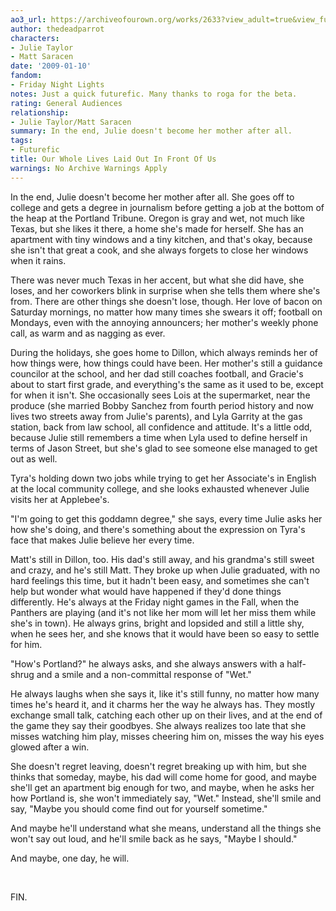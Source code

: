 ```yaml
---
ao3_url: https://archiveofourown.org/works/2633?view_adult=true&view_full_work=true
author: thedeadparrot
characters:
- Julie Taylor
- Matt Saracen
date: '2009-01-10'
fandom:
- Friday Night Lights
notes: Just a quick futurefic. Many thanks to roga for the beta.
rating: General Audiences
relationship:
- Julie Taylor/Matt Saracen
summary: In the end, Julie doesn't become her mother after all.
tags:
- Futurefic
title: Our Whole Lives Laid Out In Front Of Us
warnings: No Archive Warnings Apply
---
```


In the end, Julie doesn't become her mother after all. She goes off to college and gets a degree in journalism before getting a job at the bottom of the heap at the Portland Tribune. Oregon is gray and wet, not much like Texas, but she likes it there, a home she's made for herself. She has an apartment with tiny windows and a tiny kitchen, and that's okay, because she isn't that great a cook, and she always forgets to close her windows when it rains.

There was never much Texas in her accent, but what she did have, she loses, and her coworkers blink in surprise when she tells them where she's from. There are other things she doesn't lose, though. Her love of bacon on Saturday mornings, no matter how many times she swears it off; football on Mondays, even with the annoying announcers; her mother's weekly phone call, as warm and as nagging as ever.

During the holidays, she goes home to Dillon, which always reminds her of how things were, how things could have been. Her mother's still a guidance councilor at the school, and her dad still coaches football, and Gracie's about to start first grade, and everything's the same as it used to be, except for when it isn't. She occasionally sees Lois at the supermarket, near the produce (she married Bobby Sanchez from fourth period history and now lives two streets away from Julie's parents), and Lyla Garrity at the gas station, back from law school, all confidence and attitude. It's a little odd, because Julie still remembers a time when Lyla used to define herself in terms of Jason Street, but she's glad to see someone else managed to get out as well.

Tyra's holding down two jobs while trying to get her Associate's in English at the local community college, and she looks exhausted whenever Julie visits her at Applebee's.

"I'm going to get this goddamn degree," she says, every time Julie asks her how she's doing, and there's something about the expression on Tyra's face that makes Julie believe her every time.

Matt's still in Dillon, too. His dad's still away, and his grandma's still sweet and crazy, and he's still Matt. They broke up when Julie graduated, with no hard feelings this time, but it hadn't been easy, and sometimes she can't help but wonder what would have happened if they'd done things differently. He's always at the Friday night games in the Fall, when the Panthers are playing (and it's not like her mom will let her miss them while she's in town). He always grins, bright and lopsided and still a little shy, when he sees her, and she knows that it would have been so easy to settle for him.

"How's Portland?" he always asks, and she always answers with a half-shrug and a smile and a non-committal response of "Wet."

He always laughs when she says it, like it's still funny, no matter how many times he's heard it, and it charms her the way he always has. They mostly exchange small talk, catching each other up on their lives, and at the end of the game they say their goodbyes. She always realizes too late that she misses watching him play, misses cheering him on, misses the way his eyes glowed after a win.

She doesn't regret leaving, doesn't regret breaking up with him, but she thinks that someday, maybe, his dad will come home for good, and maybe she'll get an apartment big enough for two, and maybe, when he asks her how Portland is, she won't immediately say, "Wet." Instead, she'll smile and say, "Maybe you should come find out for yourself sometime."

And maybe he'll understand what she means, understand all the things she won't say out loud, and he'll smile back as he says, "Maybe I should."

And maybe, one day, he will.

 

FIN.